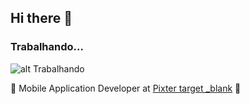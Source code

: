 ## Hi there 👋

<!--
**MarcosSarges/MarcosSarges** is a ✨ _special_ ✨ repository because its `README.md` (this file) appears on your GitHub profile.

Here are some ideas to get you started:

- 🔭 I’m currently working on ...
- 🌱 I’m currently learning ...
- 👯 I’m looking to collaborate on ...
- 🤔 I’m looking for help with ...
- 💬 Ask me about ...
- 📫 How to reach me: ...
- 😄 Pronouns: ...
- ⚡ Fun fact: ...
-->

### Trabalhando...
![alt Trabalhando](https://i.pinimg.com/originals/35/98/8b/35988bf09ce2be958e36f4bc8f4575d1.gif)

🔭 Mobile Application Developer at [Pixter target _blank](https://www.pixtertechnologies.com/pt-br/) 🔭

